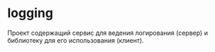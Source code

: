 # logging
Проект содержащий сервис для ведения логирования (сервер) и библиотеку для его использования (клиент).
